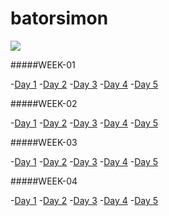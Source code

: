 # batorsimon


![](https://github.com/greenfox-academy/batorsimon/blob/master/batorsimon/binbrain.jpg)

#####WEEK-01

-[Day 1](https://github.com/greenfox-academy/batorsimon/tree/master/week-01/day-1 "day1")
-[Day 2](https://github.com/greenfox-academy/batorsimon/tree/master/week-01/day-2 "day2")
-[Day 3](https://github.com/greenfox-academy/batorsimon/tree/master/week-01/day-3 "day3")
-[Day 4](https://github.com/greenfox-academy/batorsimon/tree/master/week-01/day-4 "day4")
-[Day 5](https://github.com/greenfox-academy/batorsimon/tree/master/week-01/day-5 "day5")


#####WEEK-02

-[Day 1](https://github.com/greenfox-academy/batorsimon/tree/master/week-02/day-1 "day1")
-[Day 2](https://github.com/greenfox-academy/batorsimon/tree/master/week-02/day-2 "day2")
-[Day 3](https://github.com/greenfox-academy/batorsimon/tree/master/week-02/day-3 "day3")
-[Day 4](https://github.com/greenfox-academy/batorsimon/tree/master/week-02/day-4 "day4")
-[Day 5](https://github.com/greenfox-academy/batorsimon/tree/master/week-02/day-5 "day5")


#####WEEK-03

-[Day 1](https://github.com/greenfox-academy/batorsimon/tree/master/week-03/day-1 "day1")
-[Day 2](https://github.com/greenfox-academy/batorsimon/tree/master/week-03/day-2 "day2")
-[Day 3](https://github.com/greenfox-academy/batorsimon/tree/master/week-03/day-3 "day3")
-[Day 4](https://github.com/greenfox-academy/batorsimon/tree/master/week-03/day-4 "day4")
-[Day 5](https://github.com/greenfox-academy/batorsimon/tree/master/week-03/day-5 "day5")


#####WEEK-04

-[Day 1](https://github.com/greenfox-academy/batorsimon/tree/master/week-04/day-1 "day1")
-[Day 2](https://github.com/greenfox-academy/batorsimon/tree/master/week-04/day-2 "day2")
-[Day 3](https://github.com/greenfox-academy/batorsimon/tree/master/week-04/day-3 "day3")
-[Day 4](https://github.com/greenfox-academy/batorsimon/tree/master/week-04/day-4 "day4")
-[Day 5](https://github.com/greenfox-academy/batorsimon/tree/master/week-04/day-5 "day5")

